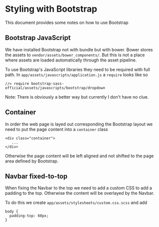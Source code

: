 # Styling with Bootstrap
This document provides some notes on how to use Bootstrap

## Bootstrap JavaScript
We have installed Bootstrap not with bundle but with bower. Bower stores the
assets to `vendor/assets/bower_components/`. But this is not a place where 
assets are loaded automatically through the asset pipeline.

To use Bootstrap's JavaScript libraries they need to be required with full path.
In `app/assets/javascripts/application.js` a `require` looks like so

    //= require bootstrap-sass-official/assets/javascripts/bootstrap/dropdown

Note: There is obviously a better way but currently I don't have no clue.

## Container
In order the web page is layed out corresponding the Bootstrap layout we need
to put the page content into a `container` class

    <div class="container">
       ...
    </div>

Otherwise the page content will be left aligned and not shifted to the page
area defined by Bootstrap.

## Navbar fixed-to-top
When fixing the Navbar to the top we need to add a custom CSS to add a padding
to the top. Otherwise the content will be overlayed by the Navbar.

To do this we create `app/assets/stylesheets/custom.css.scss` and add

    body {
      padding-top: 60px;
    }


